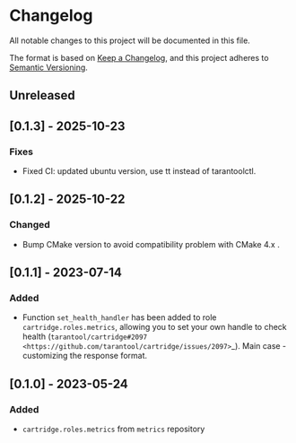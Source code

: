 # Changelog
All notable changes to this project will be documented in this file.

The format is based on [Keep a Changelog](https://keepachangelog.com/en/1.0.0/),
and this project adheres to [Semantic Versioning](https://semver.org/spec/v2.0.0.html).

## Unreleased

## [0.1.3] - 2025-10-23

### Fixes

- Fixed CI: updated ubuntu version, use tt instead of tarantoolctl.

## [0.1.2] - 2025-10-22

### Changed

- Bump CMake version to avoid compatibility problem with CMake 4.x .

## [0.1.1] - 2023-07-14

### Added

- Function ``set_health_handler`` has been added to role ``cartridge.roles.metrics``,
  allowing you to set your own handle to check health
  (`tarantool/cartridge#2097 <https://github.com/tarantool/cartridge/issues/2097>`_).
  Main case - customizing the response format.

## [0.1.0] - 2023-05-24

### Added

- `cartridge.roles.metrics` from `metrics` repository
